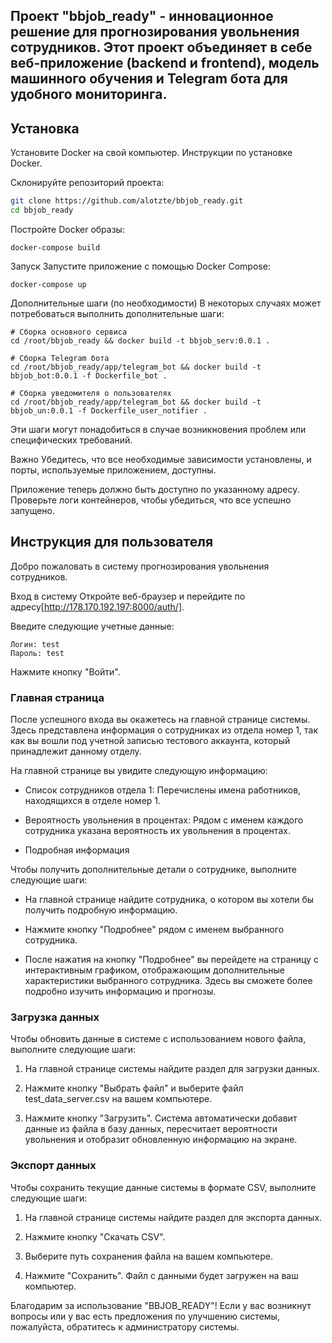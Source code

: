 ## Проект "bbjob_ready" - инновационное решение для прогнозирования увольнения сотрудников. Этот проект объединяет в себе веб-приложение (backend и frontend), модель машинного обучения и Telegram бота для удобного мониторинга.
## Установка
Установите Docker на свой компьютер. Инструкции по установке Docker.

Склонируйте репозиторий проекта:

```bash
git clone https://github.com/alotzte/bbjob_ready.git
cd bbjob_ready
```
Постройте Docker образы:



```
docker-compose build
```
Запуск
Запустите приложение с помощью Docker Compose:

```
docker-compose up
```
Дополнительные шаги (по необходимости)
В некоторых случаях может потребоваться выполнить дополнительные шаги:

```
# Сборка основного сервиса
cd /root/bbjob_ready && docker build -t bbjob_serv:0.0.1 .

# Сборка Telegram бота
cd /root/bbjob_ready/app/telegram_bot && docker build -t bbjob_bot:0.0.1 -f Dockerfile_bot .

# Сборка уведомителя о пользователях
cd /root/bbjob_ready/app/telegram_bot && docker build -t bbjob_un:0.0.1 -f Dockerfile_user_notifier .
```
Эти шаги могут понадобиться в случае возникновения проблем или специфических требований.
 

Важно 
Убедитесь, что все необходимые зависимости установлены, и порты, используемые приложением, доступны.

Приложение теперь должно быть доступно по указанному адресу. Проверьте логи контейнеров, чтобы убедиться, что все успешно запущено.

## Инструкция для пользователя
Добро пожаловать в систему прогнозирования увольнения сотрудников. 

Вход в систему
Откройте веб-браузер и перейдите по адресу[http://178.170.192.197:8000/auth/].

Введите следующие учетные данные:
```
Логин: test
Пароль: test
```
Нажмите кнопку "Войти".

### Главная страница
После успешного входа вы окажетесь на главной странице системы. Здесь представлена информация о сотрудниках из отдела номер 1, так как вы вошли под учетной записью тестового аккаунта, который принадлежит данному отделу.

На главной странице вы увидите следующую информацию:


* Список сотрудников отдела 1: Перечислены имена работников, находящихся в отделе номер 1.

* Вероятность увольнения в процентах: Рядом с именем каждого сотрудника указана вероятность их увольнения в процентах.
* Подробная информация


Чтобы получить дополнительные детали о сотруднике, выполните следующие шаги:

* На главной странице найдите сотрудника, о котором вы хотели бы получить подробную информацию.

* Нажмите кнопку "Подробнее" рядом с именем выбранного сотрудника.

* После нажатия на кнопку "Подробнее" вы перейдете на страницу с интерактивным графиком, отображающим дополнительные характеристики выбранного сотрудника. Здесь вы сможете более подробно изучить информацию и прогнозы.

### Загрузка данных
Чтобы обновить данные в системе с использованием нового файла, выполните следующие шаги:

1) На главной странице системы найдите раздел для загрузки данных.

2) Нажмите кнопку "Выбрать файл" и выберите файл test_data_server.csv на вашем компьютере.

3) Нажмите кнопку "Загрузить". Система автоматически добавит данные из файла в базу данных, пересчитает вероятности увольнения и отобразит обновленную информацию на экране.

### Экспорт данных
Чтобы сохранить текущие данные системы в формате CSV, выполните следующие шаги:

1) На главной странице системы найдите раздел для экспорта данных.

2) Нажмите кнопку "Скачать CSV".

3) Выберите путь сохранения файла на вашем компьютере.

4) Нажмите "Сохранить". Файл с данными будет загружен на ваш компьютер.

Благодарим за использование "BBJOB_READY"! Если у вас возникнут вопросы или у вас есть предложения по улучшению системы, пожалуйста, обратитесь к администратору системы.